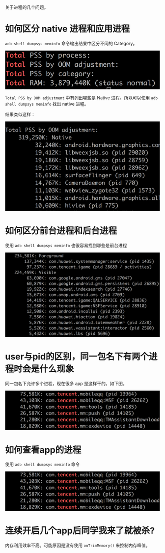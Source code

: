 
关于进程的几个问题。

# 如何区分 native 进程和应用进程

`adb shell dumpsys meminfo` 命令输出结果中区分不同的 Category。

![](007-process/category.png)

`Total PSS by OOM adjustment` 中有列出哪些是 Native 进程。所以可以使用 `adb shell dumpsys meminfo` 找出 native 进程。

结果类似这样：

![](007-process/native-process.png)

# 如何区分前台进程和后台进程

使用 `adb shell dumpsys meminfo` 也很容易找到哪些是前台进程

![](007-process/foreground-process.png)

# user与pid的区别，同一包名下有两个进程时会是什么现象

同一包名下允许多个进程，现在很多 app 是这样干的。如下图。

![](007-process/multi-processes.png)

# 如何查看app的进程

使用 `adb shell dumpsys meminfo` 命令

![](007-process/multi-processes.png)

# 连续开启几个app后同学我来了就被杀?

内存利用效率不高。可能原因是没有使用 `onTrimMemory()` 来控制内存峰值。
